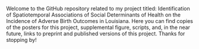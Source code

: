 Welcome to the GitHub repository related to my project titled: Identification of Spatiotemporal Associations of Social Determinants of Health on the Incidence of Adverse Birth Outcomes in Louisiana. Here you can find copies of the posters for this project, supplemental figure, scripts, and, in the near future, links to preprint and published versions of this project. Thanks for stopping by!
